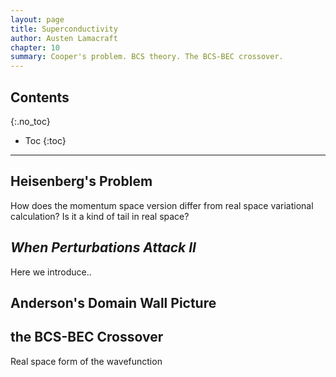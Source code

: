 ```yaml
---
layout: page
title: Superconductivity
author: Austen Lamacraft
chapter: 10
summary: Cooper's problem. BCS theory. The BCS-BEC crossover.
---
```


## Contents
{:.no_toc}

* Toc
{:toc}

---

## Heisenberg's Problem

How does the momentum space version differ from real space variational calculation? Is it a kind of tail in real space?

## _When Perturbations Attack II_

Here we introduce..


## Anderson's Domain Wall Picture

## the BCS-BEC Crossover

Real space form of the wavefunction

